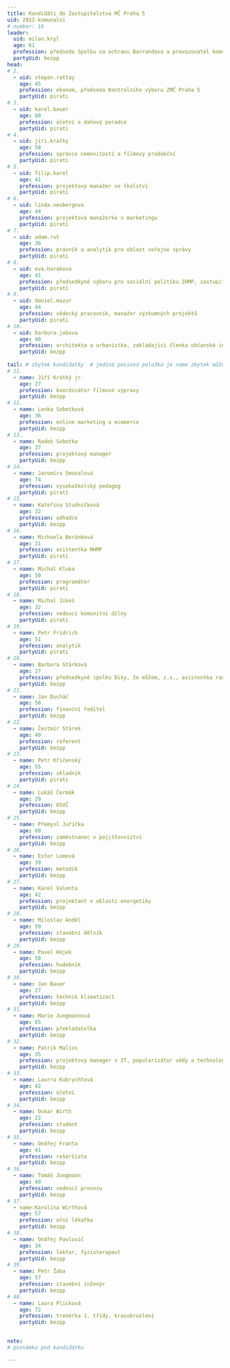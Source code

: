 ```yaml
---
title: Kandidáti do Zastupitelstva MČ Praha 5
uid: 2022-komunalni
# number: 16
leader:
  uid: milan.kryl
  age: 61
  profession: předseda Spolku na ochranu Barrandova a provozovatel komunitního webu www.Barrandov.org
  partyUid: bezpp
head:
# 2.
  - uid: stepan.rattay
    age: 45
    profession: ekonom, předseda Kontrolního výboru ZMČ Praha 5
    partyUid: pirati
# 3.
  - uid: karel.bauer
    age: 60
    profession: účetní a daňový poradce
    partyUid: pirati
# 4.
  - uid: jiri.kratky
    age: 58
    profession: správce nemovitostí a filmový produkční
    partyUid: pirati
# 5.
  - uid: filip.karel
    age: 41
    profession: projektový manažer ve školství
    partyUid: pirati
# 6.
  - uid: linda.neubergova
    age: 44
    profession: projektová manažerka v marketingu
    partyUid: pirati
# 7.
  - uid: adam.rut
    age: 36
    profession: právník a analytik pro oblast veřejné správy
    partyUid: pirati
# 8.
  - uid: eva.horakova
    age: 41
    profession: předsedkyně výboru pro sociální politiku ZHMP, zastupitelka hlavního města Prahy
    partyUid: pirati
# 9.
  - uid: daniel.mazur
    age: 44
    profession: vědecký pracovník, manažer výzkumných projektů
    partyUid: pirati
# 10.
  - uid: barbora.jobova
    age: 40
    profession: architekta a urbanistka, zakládající členka občanské iniciativy Košířská Cibulačka
    partyUid: bezpp
    
tail: # zbytek kandidatky  # jediná povinná položka je name zbytek můžete vynechat  # věk se uvádí k poslednímu dni voleb
# 11.
  - name: Jiří Krátký jr.
    age: 27
    profession: koordinátor filmové výpravy
    partyUid: bezpp
# 12.
  - name: Lenka Sobotková
    age: 36
    profession: online marketing a ecomerce
    partyUid: bezpp
# 13.
  - name: Radek Sobotka
    age: 37
    profession: projektový manager
    partyUid: bezpp
# 14.
  - name: Jaromíra Smazalová
    age: 74
    profession: vysokoškolský pedagog
    partyUid: pirati
# 15.
  - name: Kateřina Studničková
    age: 32
    profession: odhadce
    partyUid: bezpp
# 16.
  - name: Michaela Beránková
    age: 31
    profession: asistentka MHMP
    partyUid: pirati
# 17.
  - name: Michal Kluka
    age: 50
    profession: programátor
    partyUid: pirati
# 18.
  - name: Michal Jikeš
    age: 32
    profession: vedoucí komunitní dílny
    partyUid: pirati
# 19.
  - name: Petr Fridrich
    age: 51
    profession: analytik
    partyUid: pirati
# 20.
  - name: Barbora Stárková
    age: 27
    profession: předsedkyně spolku Diky, že můžem, z.s., asistentka radního MHMP
    partyUid: bezpp
# 21.
  - name: Jan Ducháč
    age: 58
    profession: finanční ředitel
    partyUid: bezpp    
# 22.
  - name: Čestmír Stárek
    age: 40
    profession: referent
    partyUid: bezpp
# 23.
  - name: Petr Křičenský
    age: 55
    profession: skladník
    partyUid: pirati
# 24.
  - name: Lukáš Čermák
    age: 29
    profession: OSVČ
    partyUid: bezpp
# 25.
  - name: Přemysl Juřička
    age: 60
    profession: zaměstnanec v pojišťovnictví
    partyUid: bezpp
# 26.
  - name: Ester Lomová
    age: 39
    profession: metodik
    partyUid: bezpp
# 27.
  - name: Karel Valenta
    age: 42
    profession: projektant v oblasti energetiky
    partyUid: bezpp
# 28.
  - name: Miloslav Anděl
    age: 59
    profession: stavební dělník
    partyUid: bezpp
# 29.
  - name: Pavel Hájek
    age: 58
    profession: hudebník
    partyUid: bezpp
# 30.
  - name: Jan Bauer
    age: 27
    profession: technik klimatizací
    partyUid: bezpp
# 31.
  - name: Marie Jungmannová
    age: 65
    profession: překladatelka
    partyUid: bezpp
# 32.
  - name: Patrik Malios
    age: 35
    profession: projektový manager v IT, popularizátor vědy a technologií
    partyUid: bezpp
# 33.
  - name: Laurra Kubrychtová
    age: 42
    profession: účetní
    partyUid: bezpp
# 34.
  - name: Oskar Wirth
    age: 22
    profession: student
    partyUid: bezpp
# 35.
  - name: Ondřej Franta
    age: 41
    profession: rešeršista
    partyUid: bezpp
# 36.
  - name: Tomáš Jungmann
    age: 40
    profession: vedoucí provozu
    partyUid: bezpp
# 37.
  - name:Karolína Wirthová
    age: 57
    profession: oční lékařka
    partyUid: bezpp
# 38.
  - name: Ondřej Pavlovič
    age: 34
    profession: lektor, fyzioterapeut
    partyUid: bezpp
# 39.
  - name: Petr Žaba
    age: 57
    profession: stavební inženýr
    partyUid: bezpp
# 40.
  - name: Laura Plicková
    age: 72
    profession: trenérka 1. třídy, krasobruslení
    partyUid: bezpp

    
note: 
# poznámka pod kandidátku

---
```

